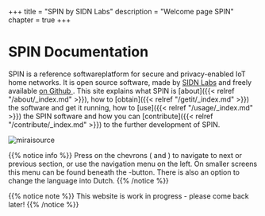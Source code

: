+++
title = "SPIN by SIDN Labs"
description = "Welcome page SPIN"
chapter = true
+++

# SPIN Documentation
SPIN is a reference softwareplatform for secure and privacy-enabled IoT home networks. 
It is open source software, made by [SIDN Labs](https://www.sidnlabs.nl/index?language_id=2 "Visit our website") 
and freely available [on Github <i class='fa fa-github'></i>](https://github.com/sidn/spin). 
This site explains what SPIN is [about]({{< relref "/about/_index.md" >}}), 
how to [obtain]({{< relref "/getit/_index.md" >}}) the software and get it running, 
how to [use]({{< relref "/usage/_index.md" >}}) the SPIN software and how you 
can [contribute]({{< relref "/contribute/_index.md" >}}) to the further development of SPIN.

![miraisource](/images/source-code-hacks-iot-devices-to-build-ddos-army.jpg?width=40pc&classes=shadow "Mirai source")

{{% notice info %}}
Press on the chevrons (<i class='fa fa-chevron-left'></i> and
<i class='fa fa-chevron-right'></i>) to navigate to next or previous section, or use the
navigation menu on the left. On smaller screens this menu can be found beneath the
<i class='fa fa-bars'></i>-button. There is also an option to change the language into Dutch.
{{% /notice %}}

{{% notice note %}}
This website is work in progress - please come back later!
{{% /notice %}}
